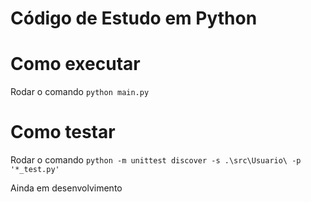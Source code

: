 # Código de Estudo em Python

# Como executar
Rodar o comando `python main.py`

# Como testar
Rodar o comando `python -m unittest discover -s .\src\Usuario\ -p '*_test.py'`

Ainda em desenvolvimento